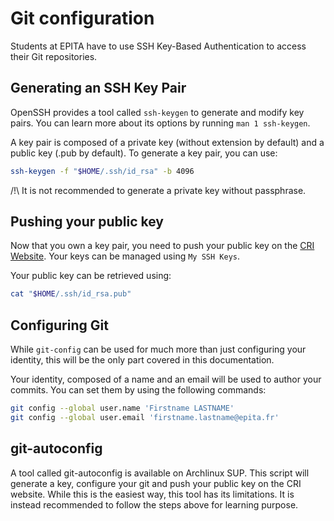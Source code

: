 # Git configuration

Students at EPITA have to use SSH Key-Based Authentication to access their Git
repositories.

## Generating an SSH Key Pair

OpenSSH provides a tool called `ssh-keygen` to generate and modify key pairs.
You can learn more about its options by running `man 1 ssh-keygen`.

A key pair is composed of a private key (without extension by default) and a
public key (.pub by default).
To generate a key pair, you can use:
```bash
ssh-keygen -f "$HOME/.ssh/id_rsa" -b 4096
```
/!\ It is not recommended to generate a private key without passphrase.

## Pushing your public key

Now that you own a key pair, you need to push your public key on the
[CRI Website](https://cri.epita.fr/accounts/profile/). Your keys can be managed
using `My SSH Keys`.

Your public key can be retrieved using:
```bash
cat "$HOME/.ssh/id_rsa.pub"
```

## Configuring Git

While `git-config` can be used for much more than just configuring your
identity, this will be the only part covered in this documentation.

Your identity, composed of a name and an email will be used to author your
commits. You can set them by using the following commands:
```bash
git config --global user.name 'Firstname LASTNAME'
git config --global user.email 'firstname.lastname@epita.fr'
```

## git-autoconfig

A tool called git-autoconfig is available on Archlinux SUP. This script will
generate a key, configure your git and push your public key on the CRI website.
While this is the easiest way, this tool has its limitations. It is instead
recommended to follow the steps above for learning purpose.
